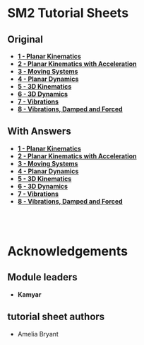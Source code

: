 # SM2 Tutorial Sheets

## Original
* __[1 - Planar Kinematics](tutorial_sheets\01_planar_kinematics)__
* __[2 - Planar Kinematics with Acceleration](tutorial_sheets\02_planar_kinematics_accel.md)__
* __[3 - Moving Systems](tutorial_sheets\03_moving_systems.md)__
* __[4 - Planar Dynamics](tutorial_sheets\04_planar_dynamics.md)__
* __[5 - 3D Kinematics](tutorial_sheets\05_3D_kinematics.md)__
* __[6 - 3D Dynamics](tutorial_sheets\06_3D_dynamics.md)__
* __[7 - Vibrations](tutorial_sheets\07_vibrations.md)__
* __[8 - Vibrations, Damped and Forced](tutorial_sheets\08_vibrations_dampedforced.md)__

## With Answers
* __[1 - Planar Kinematics](tutorial_sheets\01_planar_kinematics_ans)__
* __[2 - Planar Kinematics with Acceleration](tutorial_sheets\02_planar_kinematics_accel_ans.md)__
* __[3 - Moving Systems](tutorial_sheets\03_moving_systems_ans.md)__
* __[4 - Planar Dynamics](tutorial_sheets\04_planar_dynamics_ans.md)__
* __[5 - 3D Kinematics](tutorial_sheets\05_3D_kinematics_ans.md)__
* __[6 - 3D Dynamics](tutorial_sheets\06_3D_dynamics_ans.md)__
* __[7 - Vibrations](tutorial_sheets\07_vibrations_ans.md)__
* __[8 - Vibrations, Damped and Forced](tutorial_sheets\08_vibrations_dampedforced_ans.md)__

<br>


<br>

# Acknowledgements
## Module leaders
* __Kamyar__

## tutorial sheet authors

* Amelia Bryant